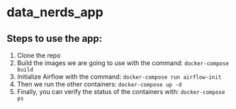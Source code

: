 # data_nerds_app

## Steps to use the app:

1. Clone the repo
2. Build the images we are going to use with the command: `docker-compose build`
3. Initialize Airflow with the command: `docker-compose run airflow-init`
4. Then we run the other containers: `docker-compose up -d`
5. Finally, you can verify the status of the containers with: `docker-compose ps`
